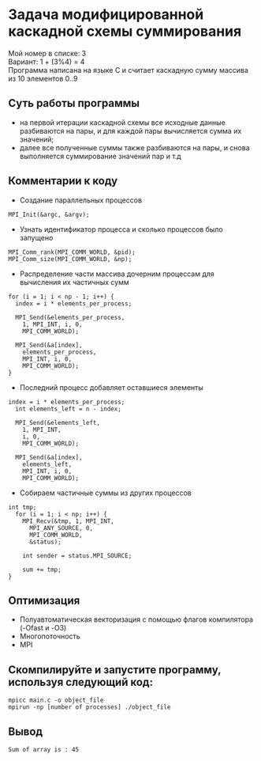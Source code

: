 # Задача модифицированной каскадной схемы суммирования

Мой номер в списке: 3<br/>
Вариант: 1 + (3%4) = 4<br/>
Программа написана на языке С и считает каскадную сумму массива из 10 элементов 0..9

## Суть работы программы
* на первой итерации каскадной схемы все исходные данные разбиваются на пары, и для каждой пары вычисляется сумма их значений;
* далее все полученные суммы также разбиваются на пары, и снова выполняется суммирование значений пар и т.д

## Комментарии к коду
* Создание параллельных процессов
```
MPI_Init(&argc, &argv);
```
* Узнать идентификатор процесса и сколько процессов было запущено
```
MPI_Comm_rank(MPI_COMM_WORLD, &pid);
MPI_Comm_size(MPI_COMM_WORLD, &np);
```

* Распределение части массива дочерним процессам для вычисления их частичных сумм
```
for (i = 1; i < np - 1; i++) {
  index = i * elements_per_process;
  
  MPI_Send(&elements_per_process,
    1, MPI_INT, i, 0,
    MPI_COMM_WORLD);
  
  MPI_Send(&a[index],
    elements_per_process,
    MPI_INT, i, 0,
    MPI_COMM_WORLD);
}
```

* Последний процесс добавляет оставшиеся элементы
```
index = i * elements_per_process;
  int elements_left = n - index;
  
  MPI_Send(&elements_left,
    1, MPI_INT,
    i, 0,
    MPI_COMM_WORLD);
    
  MPI_Send(&a[index],
    elements_left,
    MPI_INT, i, 0,
    MPI_COMM_WORLD);
```

* Cобираем частичные суммы из других процессов
```
int tmp;
  for (i = 1; i < np; i++) {
    MPI_Recv(&tmp, 1, MPI_INT,
      MPI_ANY_SOURCE, 0,
      MPI_COMM_WORLD,
      &status);
   
    int sender = status.MPI_SOURCE;
  
    sum += tmp;
}
```

## Оптимизация 
* Полуавтоматическая векторизация с помощью флагов компилятора (-Ofast и -O3)
* Многопоточность 
* MPI

## Скомпилируйте и запустите программу, используя следующий код:
```
mpicc main.c -o object_file
mpirun -np [number of processes] ./object_file
```
## Вывод
```
Sum of array is : 45
```
